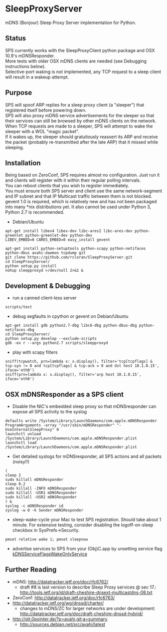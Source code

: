 SleepProxyServer
================
mDNS (Bonjour) Sleep Proxy Server implementation for Python.

Status
------
SPS currently works with the SleepProxyClient python package and OSX 10.9's mDNSResponder.  
More tests with older OSX mDNS clients are needed (see Debugging instructions below).  
Selective-port waking is not implemented, any TCP request to a sleep client will result in a wakeup attempt.  

Purpose
------
SPS will spoof ARP replies for a sleep proxy client (a "sleeper") that registered itself before powering down.  
SPS will also proxy mDNS service advertisements for the sleeper so that their services can still be browsed by other mDNS clients on the network.  
When TCP requests are made to a sleeper, SPS will attempt to wake the sleeper with a WOL "magic packet".  
If it wakes up, the sleeper should gratuitously reassert its ARP and receive the packet (probably re-transmitted 
after the late ARP) that it missed while sleeping.

Installation
-------
Being based on ZeroConf, SPS requires almost no configuration. Just run it and clients will register with it within their regular polling intervals.  
You can reboot clients that you wish to register immediately.  
You must ensure both SPS server and client use the same network-segment and IP subnet and that IP Multicast traffic between them is not blocked.  
gevent 1.0 is required, which is relatively new and has not been packaged into many *nix distributions yet.
It also cannot be used under Python 3, Python 2.7 is recommended.

* Debian/Ubuntu

```
apt-get install libev4 libev-dev libc-ares2 libc-ares-dev python-greenlet python-greenlet-dev python-dev
LIBEV_EMBED=0 CARES_EMBED=0 easy_install gevent

apt-get install python-setuptools python-scapy python-netifaces python-dbus avahi-daemon tcpdump git
git clone https://github.com/rcloran/SleepProxyServer.git
cd SleepProxyServer/
python setup.py install
nohup sleepproxyd >/dev/null 2>&1 &
```

Development & Debugging
-----
* run a canned client-less server
```
scripts/test
```

* debug segfaults in cpython or gevent on Debian/Ubuntu
```
apt-get install gdb python2.7-dbg libc6-dbg python-dbus-dbg python-netifaces-dbg
cd SleepProxyServer/
python setup.py develop --exclude-scripts
gdb -ex r --args python2.7 scripts/sleepproxyd
```

* play with scapy filters
```
sniff(tcpwatch, prn=lambda x: x.display(), filter='tcp[tcpflags] & tcp-syn != 0 and tcp[tcpflags] & tcp-ack = 0 and dst host 10.1.0.15', iface='eth0')
sniff(prn=lambda x: x.display(), filter='arp host 10.1.0.15', iface='eth0')
```

OSX mDNSResponder as a SPS client
------------
* Disable the NIC's embedded sleep proxy so that mDNSresponder can expose all SPS activity to the syslog
```
defaults write /System/Library/LaunchDaemons/com.apple.mDNSResponder ProgramArguments -array "/usr/sbin/mDNSResponder" "-UseInternalSleepProxy" 0
launchctl unload /System/Library/LaunchDaemons/com.apple.mDNSResponder.plist
launchctl load /System/Library/LaunchDaemons/com.apple.mDNSResponder.plist
```

* Get detailed syslogs for mDNSresponder, all SPS actions and all packets (noisy!!)
```
(
sleep 2
sudo killall mDNSResponder
sleep 0.2
sudo killall -INFO mDNSResponder
sudo killall -USR1 mDNSResponder
sudo killall -USR2 mDNSResponder
) &
syslog -c mDNSResponder id
syslog -w 0 -k Sender mDNSResponder
```

* sleep-wake-cycle your Mac to test SPS registration. Should take about 1 minute. For extensive testing, consider disabling the logoff-on-sleep checkbox in SysPrefs->Security.
```
pmset relative wake 1; pmset sleepnow
```
* advertise services to SPS from your (Obj)C.app by unsetting service flag [kDNSServiceFlagsWakeOnlyService](https://developer.apple.com/library/mac/documentation/Networking/Reference/DNSServiceDiscovery_CRef/Reference/reference.html#jumpTo_166)

Further Reading
-------
* mDNS: http://datatracker.ietf.org/doc/rfc6762/
  * draft #8 is last version to describe Sleep Proxy services @ sec 17.: http://tools.ietf.org/id/draft-cheshire-dnsext-multicastdns-08.txt
* ZeroConf: http://datatracker.ietf.org/doc/rfc6763/
* http://datatracker.ietf.org/wg/dnssd/charter/
  * changes to mDNS/ZC for larger networks are under development: http://datatracker.ietf.org/doc/draft-cheshire-dnssd-hybrid/
* http://git.0pointer.de/?p=avahi.git;a=summary
  * http://sources.debian.net/src/avahi/latest
